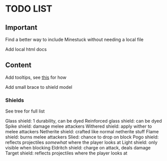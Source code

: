 # TODO LIST #

## Important ##

Find a better way to include Minestuck without needing a local file

Add local html docs

## Content ##

Add tooltips, see [this](https://github.com/lunar-sway/minestuck/blob/main/src/main/java/com/mraof/minestuck/event/ClientEventHandler.java#L50) for how

Add small brace to shield model

### Shields ###

See tree for full list

Glass shield: 1 durability, can be dyed
Reinforced glass shield: can be dyed
Spike shield: damage melee attackers
Withered shield: apply wither to melee attackers
Netherite shield: crafted like normal netherite stuff
Flame shield: burns melee attackers
Slied: chance to drop on block
Pogo shield: reflects projectiles *somewhat* where the player looks at
Light shield: only visible when blocking
Eldritch shield: charge on attack, deals damage
Target shield: reflects projectiles where the player looks at
